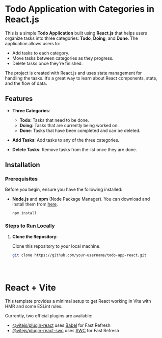# Todo Application with Categories in React.js

This is a simple **Todo Application** built using **React.js** that helps users organize tasks into three categories: **Todo**, **Doing**, and **Done**. The application allows users to:

- Add tasks to each category.
- Move tasks between categories as they progress.
- Delete tasks once they're finished.

The project is created with React.js and uses state management for handling the tasks. It’s a great way to learn about React components, state, and the flow of data.

## Features

- **Three Categories**:
  - **Todo**: Tasks that need to be done.
  - **Doing**: Tasks that are currently being worked on.
  - **Done**: Tasks that have been completed and can be deleted.
  
- **Add Tasks**: Add tasks to any of the three categories.
- **Delete Tasks**: Remove tasks from the list once they are done.

  

## Installation

### Prerequisites

Before you begin, ensure you have the following installed:

- **Node.js** and **npm** (Node Package Manager). You can download and install them from [here](https://nodejs.org/).
  ```bash
  npm install

### Steps to Run Locally

1. **Clone the Repository**:

   Clone this repository to your local machine.

   ```bash
   git clone https://github.com/your-username/todo-app-react.git





# React + Vite

This template provides a minimal setup to get React working in Vite with HMR and some ESLint rules.

Currently, two official plugins are available: 

- [@vitejs/plugin-react](https://github.com/vitejs/vite-plugin-react/blob/main/packages/plugin-react/README.md) uses [Babel](https://babeljs.io/) for Fast Refresh
- [@vitejs/plugin-react-swc](https://github.com/vitejs/vite-plugin-react-swc) uses [SWC](https://swc.rs/) for Fast Refresh
